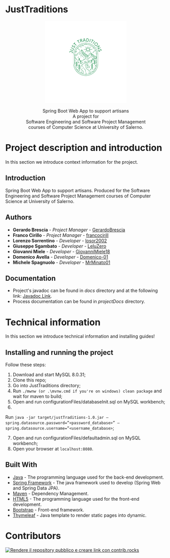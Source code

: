 # JustTraditions

<p align = "center">
  <img src = ".github/JustTradionsLogo.png" width="256" height="256">
</p>

<p align = "center">
  Spring Boot Web App to support artisans
  <br>
  A project for
  <br>
  Software Engineering and Software Project Management 
  <br>
  courses of Computer Science at University of Salerno.
</p>

# Project description and introduction

In this section we introduce context information for the project.

## Introduction

Spring Boot Web App to support artisans. Produced for the Software Engineering and Software Project Management
courses of Computer Science at University of Salerno.

## Authors

* **Gerardo Brescia**       - *Project Manager*   - [GerardoBrescia](https://github.com/GerardoBrescia)
* **Franco Cirillo**        - *Project Manager*   - [francocirill](https://github.com/francocirill)
* **Lorenzo Sorrentino**    - *Developer*         - [losor2002](https://github.com/losor2002)
* **Giuseppe Sgambato**     - *Developer*         - [LeluZero](https://github.com/LeluZero)
* **Giovanni Miele**        - *Developer*         - [GiovanniMiele18](https://github.com/GiovanniMiele18)
* **Domenico Avella**       - *Developer*         - [Domenico-01](https://github.com/Domenico-01)
* **Michele Spagnuolo**     - *Developer*         - [MrMinato01](https://github.com/MrMinato01)

## Documentation

* Project's javadoc can be found in *docs* directory and at the following
  link: [Javadoc Link](https://gerardobrescia.github.io/JustTraditions/).
* Process documentation can be found in *projectDocs*  directory.

# Technical information

In this section we introduce technical information and installing guides!

## Installing and running the project

Follow these steps:

1. Download and start MySQL 8.0.31;
2. Clone this repo;
3. Go into JustTraditions directory;
4. Run `./mwnw (or .\mvnw.cmd if you're on windows) clean package` and wait for maven to build;
5. Open and run configurationFiles/databaseInit.sql on MySQL workbench;
6.

Run `java -jar target/justTraditions-1.0.jar –spring.datasource.password=”<password_database>” –spring.datasource.username=”<username_database>`;

7. Open and run configurationFiles/defaultadmin.sql on MySQL workbench;
8. Open your browser at `localhost:8080`.

## Built With

* [Java](https://jdk.java.net/17/) - The programming language used for the back-end development.
* [Spring Framework](https://spring.io/) - The java framework used to develop (Spring Web and Spring Data JPA).
* [Maven](https://maven.apache.org/) - Dependency Management.
* [HTML5](https://www.w3schools.com/html/default.asp) - The programming language used for the front-end development.
* [Bootstrap](https://getboostrap.com/) - Front-end framework.
* [Thymeleaf](https://www.thymeleaf.org/) - Java template to render static pages into dynamic.

# Contributors

<a href="https://github.com/GerardoBrescia/JustTraditions/graphs/contributors">
  <img src="" alt="Rendere il repository pubblico e creare link con contrib.rocks" />
</a>
